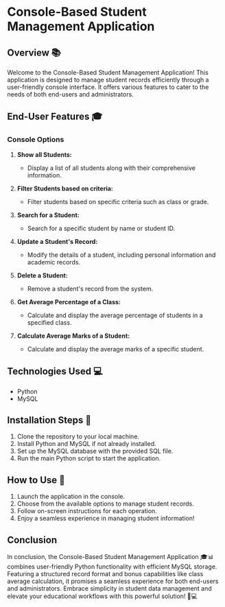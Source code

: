 # Console-Based Student Management Application

## Overview 📚

Welcome to the Console-Based Student Management Application! This application is designed to manage student records efficiently through a user-friendly console interface. It offers various features to cater to the needs of both end-users and administrators.

## End-User Features 🎓

### Console Options

1. **Show all Students:**
   - Display a list of all students along with their comprehensive information.

2. **Filter Students based on criteria:**
   - Filter students based on specific criteria such as class or grade.

3. **Search for a Student:**
   - Search for a specific student by name or student ID.

4. **Update a Student's Record:**
   - Modify the details of a student, including personal information and academic records.

5. **Delete a Student:**
   - Remove a student's record from the system.

6. **Get Average Percentage of a Class:**
   - Calculate and display the average percentage of students in a specified class.

7. **Calculate Average Marks of a Student:**
   - Calculate and display the average marks of a specific student.

## Technologies Used 💻

- Python
- MySQL

## Installation Steps 🚀

1. Clone the repository to your local machine.
2. Install Python and MySQL if not already installed.
3. Set up the MySQL database with the provided SQL file.
4. Run the main Python script to start the application.

## How to Use 🤔

1. Launch the application in the console.
2. Choose from the available options to manage student records.
3. Follow on-screen instructions for each operation.
4. Enjoy a seamless experience in managing student information!

## Conclusion

In conclusion, the Console-Based Student Management Application 🎓📊 combines user-friendly Python functionality with efficient MySQL storage. Featuring a structured record format and bonus capabilities like class average calculation, it promises a seamless experience for both end-users and administrators. Embrace simplicity in student data management and elevate your educational workflows with this powerful solution! 🚀💻
